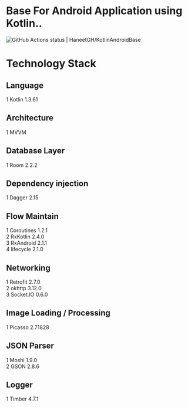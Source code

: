 # Base For Android Application using Kotlin..

![GitHub Actions status | HaneetGH/KotlinAndroidBase](https://github.com/HaneetGH/KotlinAndroidBase/workflows/Android%20CI/badge.svg)

# Technology Stack

## Language  
1 Kotlin  1.3.61 <br />

## Architecture
1 MVVM  <br />

## Database Layer
1 Room 2.2.2 <br />

## Dependency injection
1 Dagger 2.15  <br />

## Flow Maintain
1 Coroutines 1.2.1 <br /> 
2 RxKotlin 2.4.0 <br />
3 RxAndroid 2.1.1 <br />
4 lifecycle 2.1.0  <br />

## Networking
1 Retrofit 2.7.0 <br />
2 okhttp 3.12.0 <br />
3 Socket.IO 0.6.0 <br />

## Image Loading / Processing
1 Picasso 2.71828 <br />

## JSON Parser
1 Moshi 1.9.0 <br />
2 GSON 2.8.6 <br />

## Logger
1 Timber 4.7.1 <br />




